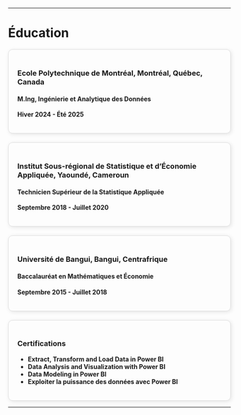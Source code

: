 
---

# Éducation

<style>
  .education-container {
    display: flex;
    flex-direction: column;
    gap: 20px;
    margin-top: 20px;
  }
  .education-item {
    border: 1px solid #ddd;
    border-radius: 10px;
    padding: 20px;
    box-shadow: 2px 2px 10px rgba(0, 0, 0, 0.1);
    background: none; /* No background color */
    transition: background-color 0.3s, box-shadow 0.3s; /* Add transition for smooth hover effect */
  }
  .education-item:hover {
    background-color: rgba(240, 240, 240, 0.5); /* Highlight color on hover with transparency */
    box-shadow: 2px 2px 15px rgba(0, 0, 0, 0.2); /* Add shadow on hover */
  }
</style>

<div class="education-container">
  <div class="education-item">
    <h3>Ecole Polytechnique de Montréal, Montréal, Québec, Canada</h3>
    <h4>M.Ing, Ingénierie et Analytique des Données</h4>
    <p><strong>Hiver 2024 - Été 2025</strong></p>
  </div>

  <div class="education-item">
    <h3>Institut Sous-régional de Statistique et d’Économie Appliquée, Yaoundé, Cameroun</h3>
    <h4>Technicien Supérieur de la Statistique Appliquée</h4>
    <p><strong>Septembre 2018 - Juillet 2020</strong></p>
  </div>

  <div class="education-item">
    <h3>Université de Bangui, Bangui, Centrafrique</h3>
    <h4>Baccalauréat en Mathématiques et Économie</h4>
    <p><strong>Septembre 2015 - Juillet 2018</strong></p>
  </div>

  <div class="education-item">
    <h3>Certifications</h3>
    <ul>
      <li><strong>Extract, Transform and Load Data in Power BI</strong></li>
      <li><strong>Data Analysis and Visualization with Power BI</strong></li>
      <li><strong>Data Modeling in Power BI</strong></li>
      <li><strong>Exploiter la puissance des données avec Power BI</strong></li>
    </ul>
  </div>
</div>

---
